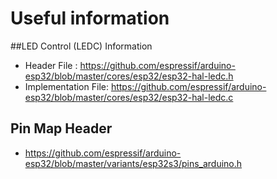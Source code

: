 # Useful information
##LED Control (LEDC) Information 
* Header File : https://github.com/espressif/arduino-esp32/blob/master/cores/esp32/esp32-hal-ledc.h
* Implementation File: https://github.com/espressif/arduino-esp32/blob/master/cores/esp32/esp32-hal-ledc.c

## Pin Map Header
* https://github.com/espressif/arduino-esp32/blob/master/variants/esp32s3/pins_arduino.h